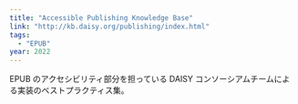 ```yaml
---
title: "Accessible Publishing Knowledge Base"
link: "http://kb.daisy.org/publishing/index.html"
tags:
  - "EPUB"
year: 2022
---
```


EPUB のアクセシビリティ部分を担っている DAISY コンソーシアムチームによる実装のベストプラクティス集。
